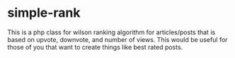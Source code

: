 # simple-rank
This is a php class for wilson ranking algorithm for articles/posts that is based on upvote, downvote, and number of views. This would be useful for those of you that want to create things like best rated posts.
